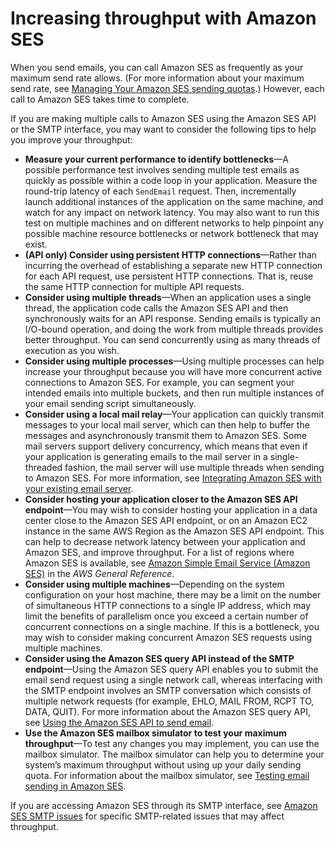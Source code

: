 # Increasing throughput with Amazon SES<a name="troubleshoot-throughput-problems"></a>

When you send emails, you can call Amazon SES as frequently as your maximum send rate allows\. \(For more information about your maximum send rate, see [Managing Your Amazon SES sending quotas](manage-sending-quotas.md)\.\) However, each call to Amazon SES takes time to complete\.

If you are making multiple calls to Amazon SES using the Amazon SES API or the SMTP interface, you may want to consider the following tips to help you improve your throughput: 
+ **Measure your current performance to identify bottlenecks**—A possible performance test involves sending multiple test emails as quickly as possible within a code loop in your application\. Measure the round\-trip latency of each `SendEmail` request\. Then, incrementally launch additional instances of the application on the same machine, and watch for any impact on network latency\. You may also want to run this test on multiple machines and on different networks to help pinpoint any possible machine resource bottlenecks or network bottleneck that may exist\.
+ **\(API only\) Consider using persistent HTTP connections**—Rather than incurring the overhead of establishing a separate new HTTP connection for each API request, use persistent HTTP connections\. That is, reuse the same HTTP connection for multiple API requests\.
+ **Consider using multiple threads**—When an application uses a single thread, the application code calls the Amazon SES API and then synchronously waits for an API response\. Sending emails is typically an I/O\-bound operation, and doing the work from multiple threads provides better throughput\. You can send concurrently using as many threads of execution as you wish\.
+ **Consider using multiple processes**—Using multiple processes can help increase your throughput because you will have more concurrent active connections to Amazon SES\. For example, you can segment your intended emails into multiple buckets, and then run multiple instances of your email sending script simultaneously\.
+ **Consider using a local mail relay**—Your application can quickly transmit messages to your local mail server, which can then help to buffer the messages and asynchronously transmit them to Amazon SES\. Some mail servers support delivery concurrency, which means that even if your application is generating emails to the mail server in a single\-threaded fashion, the mail server will use multiple threads when sending to Amazon SES\. For more information, see [Integrating Amazon SES with your existing email server](send-email-smtp-existing-server.md)\.
+ **Consider hosting your application closer to the Amazon SES API endpoint**—You may wish to consider hosting your application in a data center close to the Amazon SES API endpoint, or on an Amazon EC2 instance in the same AWS Region as the Amazon SES API endpoint\. This can help to decrease network latency between your application and Amazon SES, and improve throughput\. For a list of regions where Amazon SES is available, see [Amazon Simple Email Service \(Amazon SES\)](https://docs.aws.amazon.com/general/latest/gr/rande.html#ses_region) in the *AWS General Reference*\.
+ **Consider using multiple machines**—Depending on the system configuration on your host machine, there may be a limit on the number of simultaneous HTTP connections to a single IP address, which may limit the benefits of parallelism once you exceed a certain number of concurrent connections on a single machine\. If this is a bottleneck, you may wish to consider making concurrent Amazon SES requests using multiple machines\.
+ **Consider using the Amazon SES query API instead of the SMTP endpoint**—Using the Amazon SES query API enables you to submit the email send request using a single network call, whereas interfacing with the SMTP endpoint involves an SMTP conversation which consists of multiple network requests \(for example, EHLO, MAIL FROM, RCPT TO, DATA, QUIT\)\. For more information about the Amazon SES query API, see [Using the Amazon SES API to send email](send-email-api.md)\.
+ **Use the Amazon SES mailbox simulator to test your maximum throughput**—To test any changes you may implement, you can use the mailbox simulator\. The mailbox simulator can help you to determine your system’s maximum throughput without using up your daily sending quota\. For information about the mailbox simulator, see [Testing email sending in Amazon SES](send-email-simulator.md)\.

If you are accessing Amazon SES through its SMTP interface, see [Amazon SES SMTP issues](troubleshoot-smtp.md) for specific SMTP\-related issues that may affect throughput\.